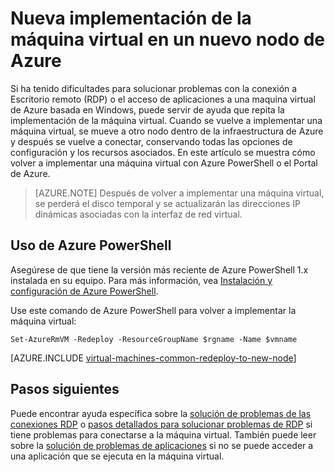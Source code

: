 <properties 
	pageTitle="Nueva implementación de máquinas virtuales Windows | Microsoft Azure" 
	description="Describe cómo volver a implementar máquinas virtuales Windows para solucionar problemas de conexión RDP." 
	services="virtual-machines-windows" 
	documentationCenter="virtual-machines" 
	authors="iainfoulds" 
	manager="timlt"
	tags="azure-resource-manager,top-support-issue" 
/>
	

<tags 
	ms.service="virtual-machines-windows" 
	ms.devlang="na" 
	ms.topic="support-article" 
	ms.tgt_pltfrm="vm-windows"
	ms.workload="infrastructure" 
	ms.date="09/19/2016" 
	ms.author="iainfou" 
/>


# Nueva implementación de la máquina virtual en un nuevo nodo de Azure

Si ha tenido dificultades para solucionar problemas con la conexión a Escritorio remoto (RDP) o el acceso de aplicaciones a una maquina virtual de Azure basada en Windows, puede servir de ayuda que repita la implementación de la máquina virtual. Cuando se vuelve a implementar una máquina virtual, se mueve a otro nodo dentro de la infraestructura de Azure y después se vuelve a conectar, conservando todas las opciones de configuración y los recursos asociados. En este artículo se muestra cómo volver a implementar una máquina virtual con Azure PowerShell o el Portal de Azure.

> [AZURE.NOTE] Después de volver a implementar una máquina virtual, se perderá el disco temporal y se actualizarán las direcciones IP dinámicas asociadas con la interfaz de red virtual.

## Uso de Azure PowerShell

Asegúrese de que tiene la versión más reciente de Azure PowerShell 1.x instalada en su equipo. Para más información, vea [Instalación y configuración de Azure PowerShell](../powershell-install-configure.md).

Use este comando de Azure PowerShell para volver a implementar la máquina virtual:

	Set-AzureRmVM -Redeploy -ResourceGroupName $rgname -Name $vmname 


[AZURE.INCLUDE [virtual-machines-common-redeploy-to-new-node](../../includes/virtual-machines-common-redeploy-to-new-node.md)]


## Pasos siguientes
Puede encontrar ayuda específica sobre la [solución de problemas de las conexiones RDP](virtual-machines-windows-troubleshoot-rdp-connection.md) o [pasos detallados para solucionar problemas de RDP](virtual-machines-windows-detailed-troubleshoot-rdp.md) si tiene problemas para conectarse a la máquina virtual. También puede leer sobre la [solución de problemas de aplicaciones](virtual-machines-windows-troubleshoot-app-connection.md) si no se puede acceder a una aplicación que se ejecuta en la máquina virtual.

<!---HONumber=AcomDC_0921_2016-->